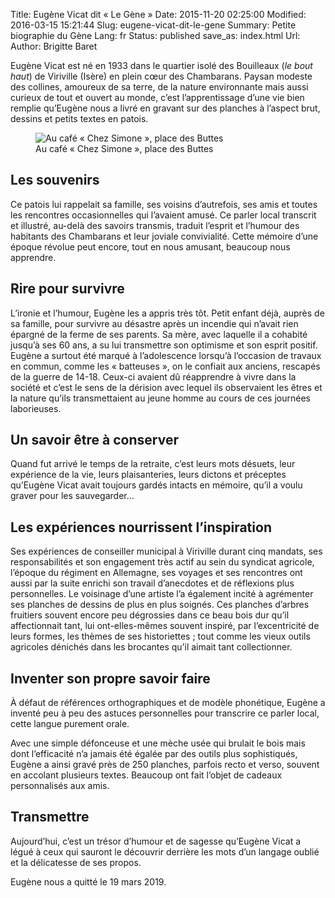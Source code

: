 Title: Eugène Vicat dit « Le Gène »
Date: 2015-11-20 02:25:00
Modified: 2016-03-15 15:21:44
Slug: eugene-vicat-dit-le-gene
Summary: Petite biographie du Gène
Lang: fr
Status: published
save_as: index.html
Url: 
Author: Brigitte Baret

Eugène Vicat est né en 1933 dans le quartier isolé des Bouilleaux (*le
bout haut*) de Viriville (Isère) en plein cœur des Chambarans.  Paysan
modeste des collines, amoureux de sa terre, de la nature environnante
mais aussi curieux de tout et ouvert au monde, c’est l’apprentissage
d’une vie bien remplie qu’Eugène nous a livré en gravant sur des
planches à l’aspect brut, dessins et petits textes en patois.

<figure class="image-block" style="float: center;">
  <img alt="Au café « Chez Simone », place des Buttes" 
       src="{static}/images/eugene_20140501.jpg">
  <figcaption style="max-width: 576px">
    Au café « Chez Simone », place des Buttes
  </figcaption>
</figure>

## Les souvenirs

Ce patois lui rappelait sa famille, ses voisins d’autrefois, ses amis
et toutes les rencontres occasionnelles qui l’avaient amusé. Ce parler
local transcrit et illustré, au-delà des savoirs transmis, traduit
l’esprit et l’humour des habitants des Chambarans et leur joviale
convivialité. Cette mémoire d’une époque révolue peut encore, tout en
nous amusant, beaucoup nous apprendre.

## Rire pour survivre

L’ironie et l’humour, Eugène les a appris très tôt. Petit enfant déjà,
auprès de sa famille, pour survivre au désastre après un incendie qui
n’avait rien épargné de la ferme de ses parents. Sa mère, avec
laquelle il a cohabité jusqu’à ses 60 ans, a su lui transmettre son
optimisme et son esprit positif. Eugène a surtout été marqué à
l’adolescence lorsqu’à l’occasion de travaux en commun, comme les
« batteuses », on le confiait aux anciens, rescapés de la guerre de
14-18. Ceux-ci avaient dû réapprendre à vivre dans la société et c’est
le sens de la dérision avec lequel ils observaient les êtres et la
nature qu’ils transmettaient au jeune homme au cours de ces journées
laborieuses.

## Un savoir être à conserver

Quand fut arrivé le temps de la retraite, c’est leurs mots désuets,
leur expérience de la vie, leurs plaisanteries, leurs dictons et
préceptes qu’Eugène Vicat avait toujours gardés intacts en mémoire,
qu’il a voulu graver pour les sauvegarder…

## Les expériences nourrissent l’inspiration

Ses expériences de conseiller municipal à Viriville durant cinq
mandats, ses responsabilités et son engagement très actif au sein du
syndicat agricole, l’époque du régiment en Allemagne, ses voyages et
ses rencontres ont aussi par la suite enrichi son travail d’anecdotes
et de réflexions plus personnelles. Le voisinage d’une artiste l’a
également incité à agrémenter ses planches de dessins de plus en plus
soignés. Ces planches d’arbres fruitiers souvent encore peu dégrossies
dans ce beau bois dur qu’il affectionnait tant, lui ont-elles-mêmes
souvent inspiré, par l’excentricité de leurs formes, les thèmes de ses
historiettes ; tout comme les vieux outils agricoles dénichés dans les
brocantes qu’il aimait tant collectionner.

## Inventer son propre savoir faire

À défaut de références orthographiques et de modèle phonétique, Eugène
a inventé peu à peu des astuces personnelles pour transcrire ce parler
local, cette langue purement orale.

Avec une simple défonceuse et une mèche usée qui brulait le bois mais
dont l’efficacité n’a jamais été égalée par des outils plus
sophistiqués, Eugène a ainsi gravé près de 250 planches, parfois recto
et verso, souvent en accolant plusieurs textes. Beaucoup ont fait
l’objet de cadeaux personnalisés aux amis.

## Transmettre

Aujourd’hui, c’est un trésor d’humour et de sagesse qu’Eugène Vicat a
légué à ceux qui sauront le découvrir derrière les mots d’un langage
oublié et la délicatesse de ses propos.

Eugène nous a quitté le 19 mars 2019.
